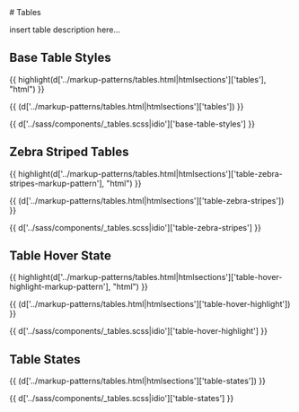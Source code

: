 <section class="copy">
# Tables

<p class="lead">insert table description here...</p>

## Base Table Styles
{{ highlight(d['../markup-patterns/tables.html|htmlsections']['tables'], "html") }}

{{ (d['../markup-patterns/tables.html|htmlsections']['tables']) }}

{{ d['../sass/components/_tables.scss|idio']['base-table-styles'] }}

## Zebra Striped Tables
{{ highlight(d['../markup-patterns/tables.html|htmlsections']['table-zebra-stripes-markup-pattern'], "html") }}

{{ (d['../markup-patterns/tables.html|htmlsections']['table-zebra-stripes']) }}

{{ d['../sass/components/_tables.scss|idio']['table-zebra-stripes'] }}

## Table Hover State
{{ highlight(d['../markup-patterns/tables.html|htmlsections']['table-hover-highlight-markup-pattern'], "html") }}

{{ (d['../markup-patterns/tables.html|htmlsections']['table-hover-highlight']) }}

{{ d['../sass/components/_tables.scss|idio']['table-hover-highlight'] }}

## Table States
{{ (d['../markup-patterns/tables.html|htmlsections']['table-states']) }}

{{ d['../sass/components/_tables.scss|idio']['table-states'] }}
</section>
